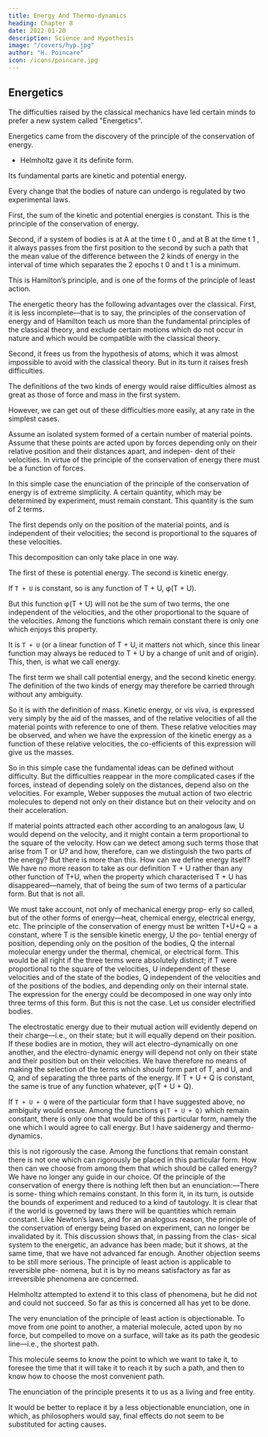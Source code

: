 ```yaml
---
title: Energy And Thermo-dynamics
heading: Chapter 8
date: 2022-01-20
description: Science and Hypothesis
image: "/covers/hyp.jpg"
author: "H. Poincare"
icon: /icons/poincare.jpg
---
```



## Energetics

The difficulties raised by the classical mechanics have led certain minds to prefer a new system called "Energetics". 

Energetics came from the discovery of the principle of the conservation of energy. 
- Helmholtz gave it its definite form.

<!-- We begin by defining two quantities which play a fun-
damental part in this theory.  -->

Its fundamental parts are kinetic and potential energy. 

Every change that the bodies of nature can undergo is regulated by two experimental laws. 

First, the sum of the kinetic and potential energies is constant. This is the principle of the conservation of energy.

Second, if a system of bodies is at A at the time t 0 , and at B at the time t 1 , it always passes from the first position to the second by such a path that the mean value of the difference between the 2 kinds of energy in the interval of time which separates the 2 epochs t 0 and t 1 is a minimum. 

This is Hamilton’s principle, and is one of the forms of the principle of least action. 

The energetic theory has the following advantages over the classical. First, it is less incomplete—that is to say, the principles of the conservation of energy and of Hamilton teach us more than the fundamental principles of the classical theory, and exclude certain motions which do not occur in nature and which would be compatible with the classical theory. 

Second, it frees us from the hypothesis of atoms, which it was almost impossible to avoid with the classical theory. But in its turn it raises fresh difficulties. 

The definitions of the two kinds of energy would raise difficulties almost as great as those of force and mass in the first system. 

However, we can get out of these difficulties more easily, at any rate in the simplest cases. 

Assume an isolated system formed of a certain number of material points. Assume that these
points are acted upon by forces depending only on their relative position and their distances apart, and indepen-
dent of their velocities. In virtue of the principle of the
conservation of energy there must be a function of forces.

In this simple case the enunciation of the principle of the conservation of energy is of extreme simplicity. A certain quantity, which may be determined by experiment, must remain constant. This quantity is the sum of 2 terms. 

The first depends only on the position of the material points, and is independent of their velocities; the second is proportional to the squares of these velocities.

This decomposition can only take place in one way. 

The first of these is potential energy. The second is kinetic energy.

If `T + U` is constant, so is any function of T + U, φ(T + U). 

But this function φ(T + U) will not be the sum of two terms, the one independent of the
velocities, and the other proportional to the square of the
velocities. Among the functions which remain constant
there is only one which enjoys this property. 

It is `T + U` (or a linear function of T + U, it matters not which, since this linear function may always be reduced to T + U by a change of unit and of origin). This, then, is what we call energy. 

The first term we shall call potential energy, and the second kinetic energy. The definition of the two
kinds of energy may therefore be carried through without any ambiguity.

So it is with the definition of mass. Kinetic energy, or vis viva, is expressed very simply by the aid of the masses,
and of the relative velocities of all the material points with reference to one of them. These relative velocities
may be observed, and when we have the expression of the kinetic energy as a function of these relative velocities, the co-efficients of this expression will give us the masses. 

So in this simple case the fundamental ideas can be defined without difficulty. But the difficulties reappear in the more complicated cases if the forces, instead of depending solely on the distances, depend also on the velocities. For example, Weber supposes the mutual action of two electric molecules to depend not only on their
distance but on their velocity and on their acceleration.

If material points attracted each other according to an analogous law, U would depend on the velocity, and it
might contain a term proportional to the square of the velocity. How can we detect among such terms those that
arise from T or U? and how, therefore, can we distinguish the two parts of the energy? But there is more than this.
How can we define energy itself? We have no more reason to take as our definition T + U rather than any other
function of T+U, when the property which characterised T + U has disappeared—namely, that of being the sum
of two terms of a particular form. But that is not all. 

We must take account, not only of mechanical energy prop-
erly so called, but of the other forms of energy—heat,
chemical energy, electrical energy, etc. The principle of
the conservation of energy must be written T+U+Q = a
constant, where T is the sensible kinetic energy, U the po-
tential energy of position, depending only on the position
of the bodies, Q the internal molecular energy under the
thermal, chemical, or electrical form. This would be all right if the three terms were absolutely distinct; if T were
proportional to the square of the velocities, U independent of these velocities and of the state of the bodies,
Q independent of the velocities and of the positions of the bodies, and depending only on their internal state.
The expression for the energy could be decomposed in one way only into three terms of this form. But this is not
the case. Let us consider electrified bodies. 

The electrostatic energy due to their mutual action will evidently depend on their charge—i.e., on their state; but it will
equally depend on their position. If these bodies are in motion, they will act electro-dynamically on one another,
and the electro-dynamic energy will depend not only on their state and their position but on their velocities. We
have therefore no means of making the selection of the terms which should form part of T, and U, and Q, and
of separating the three parts of the energy. If T + U + Q is constant, the same is true of any function whatever,
φ(T + U + Q).

If `T + U + Q` were of the particular form that I have suggested above, no ambiguity would ensue. Among the
functions `φ(T + U + Q)` which remain constant, there is only one that would be of this particular form, namely the
one which I would agree to call energy. But I have saidenergy and thermo-dynamics.

this is not rigorously the case. Among the functions that
remain constant there is not one which can rigorously be
placed in this particular form. How then can we choose
from among them that which should be called energy?
We have no longer any guide in our choice.
Of the principle of the conservation of energy there
is nothing left then but an enunciation:—There is some-
thing which remains constant. In this form it, in its turn,
is outside the bounds of experiment and reduced to a kind
of tautology. It is clear that if the world is governed by
laws there will be quantities which remain constant. Like
Newton’s laws, and for an analogous reason, the principle
of the conservation of energy being based on experiment,
can no longer be invalidated by it.
This discussion shows that, in passing from the clas-
sical system to the energetic, an advance has been made;
but it shows, at the same time, that we have not advanced
far enough.
Another objection seems to be still more serious. The
principle of least action is applicable to reversible phe-
nomena, but it is by no means satisfactory as far as irreversible phenomena are concerned. 

Helmholtz attempted to extend it to this class of phenomena, but he did not and could not succeed. So far as this is concerned all has yet to be done. 

The very enunciation of the principle of least action is objectionable. To move from one
point to another, a material molecule, acted upon by no force, but compelled to move on a surface, will take as its path the geodesic line—i.e., the shortest path. 

This molecule seems to know the point to which we want to take it, to foresee the time that it will take it to reach
it by such a path, and then to know how to choose the most convenient path. 

The enunciation of the principle presents it to us as a living and free entity.

It would be better to replace it by a less objectionable enunciation, one in which, as philosophers
would say, final effects do not seem to be substituted for acting causes.

